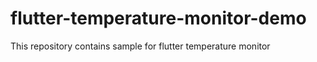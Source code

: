 # flutter-temperature-monitor-demo
This repository contains sample for flutter temperature monitor 
